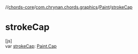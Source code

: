 //[chords-core](../../../index.md)/[com.chrynan.chords.graphics](../index.md)/[Paint](index.md)/[strokeCap](stroke-cap.md)

# strokeCap

[js]\
var [strokeCap](stroke-cap.md): [Paint.Cap](-cap/index.md)
